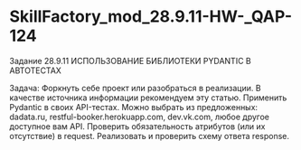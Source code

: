 # SkillFactory_mod_28.9.11-HW-_QAP-124

Задание 28.9.11
ИСПОЛЬЗОВАНИЕ БИБЛИОТЕКИ PYDANTIC В АВТОТЕСТАХ

Задача:
Форкнуть себе проект или разобраться в реализации. В качестве источника информации рекомендуем эту статью.
Применить Pydantic в своих API-тестах. Можно выбрать из предложенных:
dadata.ru,
restful-booker.herokuapp.com,
dev.vk.com,
любое другое доступное вам API.
Проверить обязательность атрибутов (или их отсутствие) в request.
Реализовать и проверить схему ответа response.

